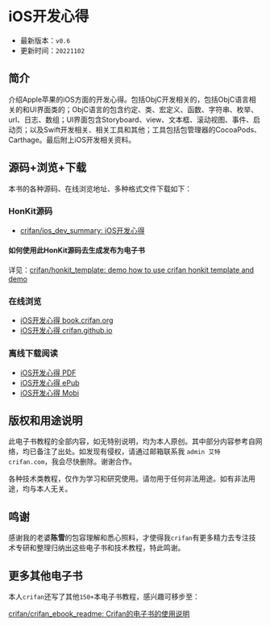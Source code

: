 # iOS开发心得

* 最新版本：`v0.6`
* 更新时间：`20221102`

## 简介

介绍Apple苹果的iOS方面的开发心得。包括ObjC开发相关的，包括ObjC语言相关的和UI界面类的；ObjC语言的包含约定、类、宏定义、函数、字符串、枚举、url、日志、数组；UI界面包含Storyboard、view、文本框、滚动视图、事件、启动页；以及Swift开发相关、相关工具和其他；工具包括包管理器的CocoaPods、Carthage。最后附上iOS开发相关资料。

## 源码+浏览+下载

本书的各种源码、在线浏览地址、多种格式文件下载如下：

### HonKit源码

* [crifan/ios_dev_summary: iOS开发心得](https://github.com/crifan/ios_dev_summary)

#### 如何使用此HonKit源码去生成发布为电子书

详见：[crifan/honkit_template: demo how to use crifan honkit template and demo](https://github.com/crifan/honkit_template)

### 在线浏览

* [iOS开发心得 book.crifan.org](https://book.crifan.org/books/ios_dev_summary/website)
* [iOS开发心得 crifan.github.io](https://crifan.github.io/ios_dev_summary/website)

### 离线下载阅读

* [iOS开发心得 PDF](https://book.crifan.org/books/ios_dev_summary/pdf/ios_dev_summary.pdf)
* [iOS开发心得 ePub](https://book.crifan.org/books/ios_dev_summary/epub/ios_dev_summary.epub)
* [iOS开发心得 Mobi](https://book.crifan.org/books/ios_dev_summary/mobi/ios_dev_summary.mobi)

## 版权和用途说明

此电子书教程的全部内容，如无特别说明，均为本人原创。其中部分内容参考自网络，均已备注了出处。如发现有侵权，请通过邮箱联系我 `admin 艾特 crifan.com`，我会尽快删除。谢谢合作。

各种技术类教程，仅作为学习和研究使用。请勿用于任何非法用途。如有非法用途，均与本人无关。

## 鸣谢

感谢我的老婆**陈雪**的包容理解和悉心照料，才使得我`crifan`有更多精力去专注技术专研和整理归纳出这些电子书和技术教程，特此鸣谢。

## 更多其他电子书

本人`crifan`还写了其他`150+`本电子书教程，感兴趣可移步至：

[crifan/crifan_ebook_readme: Crifan的电子书的使用说明](https://github.com/crifan/crifan_ebook_readme)
